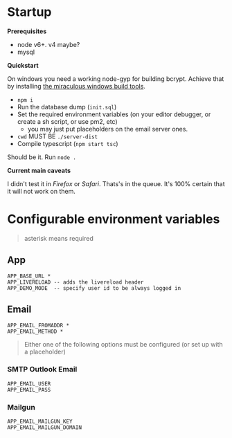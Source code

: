 # Startup

**Prerequisites**  
- node v6+. v4 maybe?
- mysql

**Quickstart**

On windows you need a working node-gyp for building bcrypt.
Achieve that by installing [the miraculous windows build tools](https://github.com/felixrieseberg/windows-build-tools).

- `npm i`  
- Run the database dump  (`init.sql`)
- Set the required environment variables (on your editor debugger, or create a sh script, or use pm2, etc)  
  - you may just put placeholders on the email server ones.
- `cwd` MUST BE `./server-dist`
- Compile typescript (`npm start tsc`)

Should be it. Run `node .`

**Current main caveats**

I didn't test it in _Firefox_ or _Safari_. Thats's in the queue. It's 100% certain that it will not work on them.

# Configurable environment variables

> asterisk means required

## App

    APP_BASE_URL *
    APP_LIVERELOAD -- adds the livereload header
    APP_DEMO_MODE  -- specify user id to be always logged in

## Email

    APP_EMAIL_FROMADDR *
    APP_EMAIL_METHOD *

> Either one of the following options must be configured (or set up with a placeholder)

### SMTP Outlook Email

    APP_EMAIL_USER  
    APP_EMAIL_PASS  

### Mailgun

    APP_EMAIL_MAILGUN_KEY
    APP_EMAIL_MAILGUN_DOMAIN  
